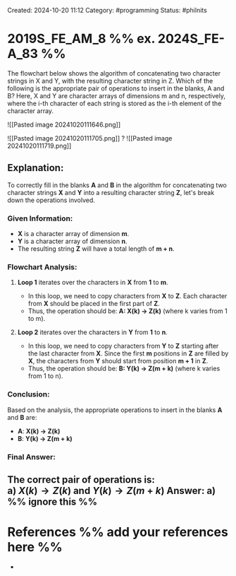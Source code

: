 Created: 2024-10-20 11:12
Category: #programming 
Status: #philnits



# 2019S_FE_AM_8 %% ex. 2024S_FE-A_83 %%

The flowchart below shows the algorithm of concatenating two character strings in X and Y, with the resulting character string in Z. Which of the following is the appropriate pair of operations to insert in the blanks, A and B? Here, X and Y are character arrays of dimensions m and n, respectively, where the i-th character of each string is stored as the i-th element of the character array.

![[Pasted image 20241020111646.png]]

![[Pasted image 20241020111705.png]]
?
![[Pasted image 20241020111719.png]]
## **Explanation:**

To correctly fill in the blanks **A** and **B** in the algorithm for concatenating two character strings **X** and **Y** into a resulting character string **Z**, let's break down the operations involved.

### Given Information:

- **X** is a character array of dimension **m**.
- **Y** is a character array of dimension **n**.
- The resulting string **Z** will have a total length of **m + n**.

### Flowchart Analysis:

1. **Loop 1** iterates over the characters in **X** from **1** to **m**.
    
    - In this loop, we need to copy characters from **X** to **Z**. Each character from **X** should be placed in the first part of **Z**.
    - Thus, the operation should be: **A: X(k) → Z(k)** (where k varies from 1 to m).
2. **Loop 2** iterates over the characters in **Y** from **1** to **n**.
    
    - In this loop, we need to copy characters from **Y** to **Z** starting after the last character from **X**. Since the first **m** positions in **Z** are filled by **X**, the characters from **Y** should start from position **m + 1** in **Z**.
    - Thus, the operation should be: **B: Y(k) → Z(m + k)** (where k varies from 1 to n).

### **Conclusion:**

Based on the analysis, the appropriate operations to insert in the blanks **A** and **B** are:

- **A**: **X(k) → Z(k)**
- **B**: **Y(k) → Z(m + k)**

### **Final Answer:**

The correct pair of operations is:  
**a)** $X(k)→Z(k)$ and $Y(k)→Z(m+k)$
**Answer: a)**
%% ignore this %%
---









# References %% add your references here %%
- 